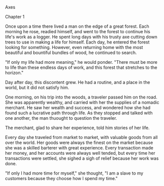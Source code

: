 Axes

Chapter 1

Once upon a time there lived a man on the edge of a great forest. Each morning he rose, readied himself, and went to the forest to continue his life's work as a logger. He spent long days with his trusty axe cutting down trees to use in making a life for himself. Each day, he entered the forest looking for something. However, even returning home with the most beautiful and bountiful bundles of wood, he continued to search.

"If only my life had more meaning," he would ponder. "There must be more to life than these endless days of work, and this forest that stretches to the horizon."

Day after day, this discontent grew. He had a routine, and a place in the world, but it did not satisfy him.

One morning, on his trip into the woods, a traveler passed him on the road. She was apparently wealthy, and carried with her the supplies of a nomadic merchant. He saw her wealth and success, and wondered how she had found such a lucrative path through life. As they stopped and talked with one another, the man thuought to question the traveler.

The merchant, glad to share her experience, told him stories of her life.

Every day she traveled from market to market, with valuable goods from all over the world. Her goods were always the finest on the market because she was a skilled barterer with great experience. Every transaction made her money, and her accounts were always well tended, but every time her transactions were settled, she sighed a sigh of relief because her work was done.

"If only I had more time for myself," she thought, "I am a slave to my customers because they choose how I spend my time."